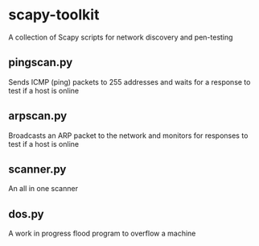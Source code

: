 # scapy-toolkit
A collection of Scapy scripts for network discovery and pen-testing

## pingscan.py
Sends ICMP (ping) packets to 255 addresses and waits for a response to test if a host is online

## arpscan.py
Broadcasts an ARP packet to the network and monitors for responses to test if a host is online

## scanner.py
An all in one scanner

## dos.py
A work in progress  flood program to overflow a machine
